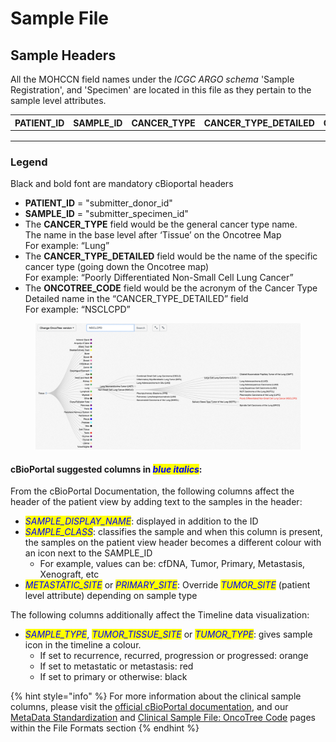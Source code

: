 # Sample File

## Sample Headers

All the MOHCCN field names under the _ICGC ARGO schema_ 'Sample Registration', and 'Specimen' are located in this file as they pertain to the sample level attributes.

<table><thead><tr><th width="145">PATIENT_ID</th><th width="126">SAMPLE_ID</th><th width="155">CANCER_TYPE</th><th width="242">CANCER_TYPE_DETAILED</th><th width="185">ONCOTREE_CODE</th><th width="167">SAMPLE_CLASS</th><th width="141">PROGRAM_ID</th><th width="147">PRIMARY_SITE</th><th width="260">SPECIMEN_TISSUE_SOURCE</th><th width="302">TUMOUR_NORMAL_DESIGNATION</th><th width="176">SPECIMEN_TYPE</th><th width="233">SUBMITTER_SAMPLE_ID</th><th width="157">SAMPLE_TYPE</th><th width="336">SUBMITTER_PRIMARY_DIAGNOSIS_ID</th><th width="266">SUBMITTER_TREATMENT_ID</th><th width="276">SPECIMEN_COLLECTION_DATE</th><th width="303">SPECIMEN_ANATOMIC_LOCATION</th><th width="286">TUMOUR_HISTOLOGICAL_TYPE</th><th width="447">REFERENCE_PATHOLOGY_CONFIRMED_DIAGNOSIS</th><th width="526">REFERENCE_PATHOLOGY_CONFIRMED_TUMOUR_PRESENCE</th><th width="271">TUMOUR_GRADING_SYSTEM</th><th width="184">TUMOUR_GRADE</th><th width="320">PERCENT_TUMOUR_CELLS_RANGE</th><th width="466">PERCENT_TUMOUR_CELLS_MEASUREMENT_METHOD</th><th width="207">SPECIMEN_STORAGE</th><th width="228">SPECIMEN_PROCESSING</th><th width="240">SPECIMEN_LATERALITY</th><th></th></tr></thead><tbody><tr><td></td><td></td><td></td><td></td><td></td><td></td><td></td><td></td><td></td><td></td><td></td><td></td><td></td><td></td><td></td><td></td><td></td><td></td><td></td><td></td><td></td><td></td><td></td><td></td><td></td><td></td><td></td><td></td></tr><tr><td></td><td></td><td></td><td></td><td></td><td></td><td></td><td></td><td></td><td></td><td></td><td></td><td></td><td></td><td></td><td></td><td></td><td></td><td></td><td></td><td></td><td></td><td></td><td></td><td></td><td></td><td></td><td></td></tr><tr><td></td><td></td><td></td><td></td><td></td><td></td><td></td><td></td><td></td><td></td><td></td><td></td><td></td><td></td><td></td><td></td><td></td><td></td><td></td><td></td><td></td><td></td><td></td><td></td><td></td><td></td><td></td><td></td></tr></tbody></table>

### Legend

Black and bold font are mandatory cBioportal headers

* **PATIENT\_ID** = "submitter\_donor\_id"
* **SAMPLE\_ID** = "submitter\_specimen\_id"
* The **CANCER\_TYPE** field would be the general cancer type name.\
  &#x20;       The name in the base level after ‘Tissue’ on the Oncotree Map\
  &#x20;               For example: “Lung”
* The **CANCER\_TYPE\_DETAILED** field would be the name of the specific cancer type (going down the Oncotree map)\
  &#x20;       For example: “Poorly Differentiated Non-Small Cell Lung Cancer”
* The **ONCOTREE\_CODE** field would be the acronym of the Cancer Type Detailed name in the “CANCER\_TYPE\_DETAILED” field\
  &#x20;       For example: “NSCLCPD”

<figure><img src="../../.gitbook/assets/Oncotree_code_example.png" alt=""><figcaption></figcaption></figure>

#### cBioPortal suggested columns in _<mark style="color:blue;">blue italics</mark>_:

From the cBioPortal Documentation, the following columns affect the header of the patient view by adding text to the samples in the header:

* _<mark style="color:blue;">SAMPLE\_DISPLAY\_NAME</mark>_: displayed in addition to the ID
* _<mark style="color:blue;">SAMPLE\_CLASS</mark>_: classifies the sample and when this column is present, the samples on the patient view header becomes a different colour with an icon next to the SAMPLE\_ID
  * For example, values can be: cfDNA, Tumor, Primary, Metastasis, Xenograft, etc
* _<mark style="color:blue;">METASTATIC\_SITE</mark>_ or _<mark style="color:blue;">PRIMARY\_SITE</mark>_: Override _<mark style="color:blue;">TUMOR\_SITE</mark>_ (patient level attribute) depending on sample type

The following columns additionally affect the Timeline data visualization:

* _<mark style="color:blue;">SAMPLE\_TYPE</mark>_, _<mark style="color:blue;">TUMOR\_TISSUE\_SITE</mark>_ or _<mark style="color:blue;">TUMOR\_TYPE</mark>_: gives sample icon in the timeline a colour.
  * If set to recurrence, recurred, progression or progressed: orange
  * If set to metastatic or metastasis: red
  * If set to primary or otherwise: black

{% hint style="info" %}
For more information about the clinical sample columns, please visit the [official cBioPortal documentation](https://docs.cbioportal.org/5.1-data-loading/data-loading/file-formats#clinical-sample-columns), and our [MetaData Standardization](../../file-formats/clinical-files-format/metadata-standardization.md) and [Clinical Sample File: OncoTree Code](../../file-formats/clinical-files-format/clinical-sample-file-oncotree-code.md) pages within the File Formats section
{% endhint %}
